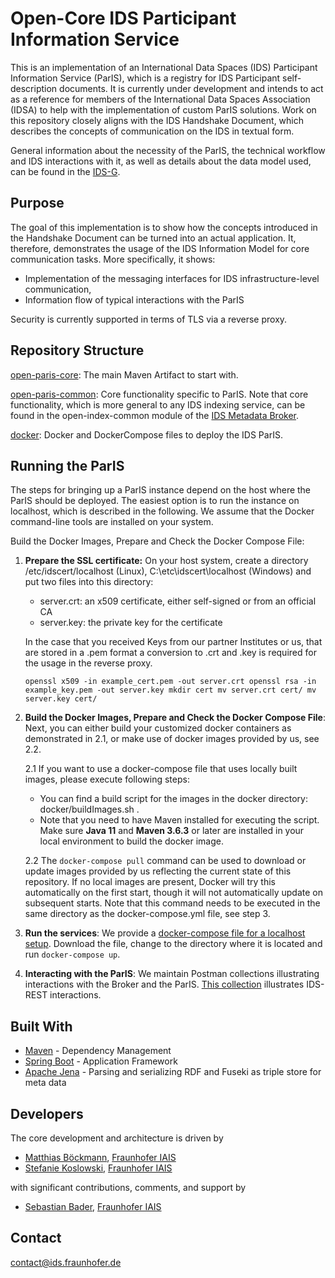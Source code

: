 # Open-Core IDS Participant Information Service

This is an implementation of an International Data Spaces (IDS) Participant Information Service (ParIS), which is a 
registry for IDS Participant self-description documents. It is currently under development and intends to act as a
reference for members of the International Data Spaces Association (IDSA) to help with the implementation of custom ParIS
solutions. Work on this repository closely aligns with the IDS Handshake Document, which describes the concepts of
communication on the IDS in textual form.

General information about the necessity of the ParIS, the technical workflow and IDS interactions with it, as well as
details about the data model used, can be found in the [IDS-G](https://github.com/International-Data-Spaces-Association/IDS-G/tree/feature/paris/core/ParIS#data-model-participant-and-participant-attributes).

## Purpose

The goal of this implementation is to show how the concepts introduced in the Handshake Document can be turned into an
actual application. It, therefore, demonstrates the usage of the IDS Information Model for core communication tasks.
More specifically, it shows:
- Implementation of the messaging interfaces for IDS infrastructure-level communication,
- Information flow of typical interactions with the ParIS

Security is currently supported in terms of TLS via a reverse proxy.

## Repository Structure

[open-paris-core](open-paris-core): The main Maven Artifact to start with.

[open-paris-common](open-paris-common): Core functionality specific to ParIS. Note that core functionality, which is more general
to any IDS indexing service, can be found in the open-index-common module of the [IDS Metadata Broker](https://github.com/International-Data-Spaces-Association/metadata-broker-open-core).

[docker](docker): Docker and DockerCompose files to deploy the IDS ParIS.

## Running the ParIS

The steps for bringing up a ParIS instance depend on the host where the ParIS should be deployed. The easiest option is
to run the instance on localhost, which is described in the following. We assume that the Docker command-line tools are
installed on your system.

Build the Docker Images, Prepare and Check the Docker Compose File:

1. __Prepare the SSL certificate:__ On your host system, create a directory /etc/idscert/localhost (Linux),
   C:\etc\idscert\localhost (Windows) and put two files into this directory:
    * server.crt: an x509 certificate, either self-signed or from an official CA
    * server.key: the private key for the certificate

   In the case that you received Keys from our partner Institutes or us, that are stored in a .pem format a conversion to .crt and .key is required for the usage in the reverse proxy.

       openssl x509 -in example_cert.pem -out server.crt openssl rsa -in example_key.pem -out server.key mkdir cert mv server.crt cert/ mv server.key cert/

2. __Build the Docker Images, Prepare and Check the Docker Compose File__: Next, you can either build your customized docker containers as demonstrated in 2.1, or make use of docker images provided by us, see 2.2.

   2.1 If you want to use a docker-compose file that uses locally built images, please execute following steps:
    - You can find a build script for the images in the docker directory: docker/buildImages.sh .
    - Note that you need to have Maven installed for executing the script.
      Make sure **Java 11** and **Maven 3.6.3** or later are installed in your local environment to build the docker image.

   2.2
   The ```docker-compose pull``` command can be used to download or update images provided by us reflecting the current
   state of this repository. If no local images are present, Docker will try this automatically on the first start,
   though it will not automatically update on subsequent starts. Note that this command needs to be executed in the same
   directory as the docker-compose.yml file, see step 3.


3. __Run the services__: We provide a [docker-compose file for a localhost setup](docker/composefiles/paris-localhost/docker-compose.yml).
   Download the file, change
   to the directory where it is located and run ```docker-compose up```.
   
4. __Interacting with the ParIS__: We maintain Postman collections illustrating interactions with the Broker and the ParIS.
[This collection](https://www.getpostman.com/collections/d1e80e1f369ae2a8f492) illustrates IDS-REST interactions.
   
## Built With

* [Maven](https://maven.apache.org/) - Dependency Management
* [Spring Boot](https://projects.spring.io/spring-boot/) - Application Framework
* [Apache Jena](https://jena.apache.org/documentation/) - Parsing and serializing RDF and Fuseki as triple store for meta data

## Developers

The core development and architecture is driven by
- [Matthias Böckmann](https://github.com/maboeckmann), [Fraunhofer IAIS](https://www.iais.fraunhofer.de/)
- [Stefanie Koslowski](https://github.com/stefkoslowski), [Fraunhofer IAIS](https://www.iais.fraunhofer.de/)

with significant contributions, comments, and support by
- [Sebastian Bader](https://github.com/sebbader/), [Fraunhofer IAIS](https://www.iais.fraunhofer.de/)

## Contact

[contact@ids.fraunhofer.de](mailto:contact@ids.fraunhofer.de)